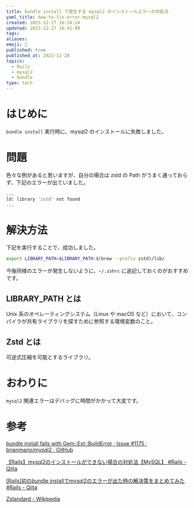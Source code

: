 ```yaml
---
title: bundle install で発生する mysql2 のインストールエラーの対処法
yaml_title: how-to-fix-error-mysql2
created: 2023-12-27 16:24:24
updated: 2023-12-27 16:41:09
tags: 
aliases: 
emoji: 👋
published: true
published_at: 2023-12-28
topics:
  - Rails
  - mysql2
  - bundle
type: tech
---
```

# はじめに

`bundle install` 実行時に、mysql2 のインストールに失敗しました。

# 問題

色々な例があると思いますが、自分の場合は zstd の Path がうまく通っておらず、下記のエラーが出ていました。

```sh
...
ld: library 'zstd' not found
...
```

# 解決方法

下記を実行することで、成功しました。

```sh
export LIBRARY_PATH=$LIBRARY_PATH:$(brew --prefix zstd)/lib/
```

今後同様のエラーが発生しないように、`~/.zshrc` に追記しておくのがおすすめです。

## LIBRARY_PATH とは

Unix 系のオペレーティングシステム（Linux や macOS など）において、コンパイラが共有ライブラリを探すために参照する環境変数のこと。

## Zstd とは

可逆式圧縮を可能とするライブラリ。

# おわりに

`mysql2` 関連エラーはデバッグに時間がかかって大変です。

# 参考

[bundle install fails with Gem::Ext::BuildError · Issue #1175 · brianmario/mysql2 · GitHub](https://github.com/brianmario/mysql2/issues/1175)

[【Rails】mysql2のインストールができない場合の対処法【MySQL】 #Rails - Qiita](https://qiita.com/P-man_Brown/items/bb525958f361af39a472)

[[Rails]初のbundle installでmysql2のエラーが出た時の解決策をまとめてみた #Rails - Qiita](https://qiita.com/Hiron0120/items/1a381d7845e208d35f61)

[Zstandard - Wikipedia](https://ja.wikipedia.org/wiki/Zstandard)
